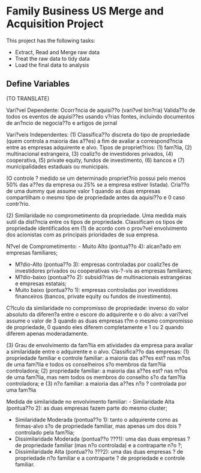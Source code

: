 # Family Business US Merge and Acquisition Project
            
This project has the following tasks:
- Extract, Read and Merge raw data
- Treat the raw data to tidy data
- Load the final data to analysis


## Define Variables

(TO TRANSLATE)

Vari?vel Dependente:
       Ocorr?ncia de aquisi??o (vari?vel bin?ria)
Valida??o de todos os eventos de aquisi??es usando v?rias fontes, 
incluindo documentos de an?ncio de negocia??o e artigos de jornal


Vari?veis Independentes:
       (1)   Classifica??o discreta do tipo de propriedade (quem controla a maioria das a??es) 
 a fim de avaliar a correspond?ncia entre as empresas adquirente e alvo. Tipos de propriet?rios: 
       (1) fam?lia, 
 (2) multinacional estrangeira, 
 (3) coaliz?o de investidores privados, 
 (4) cooperativa, 
 (5) private equity, fundos de investimento, 
 (6) bancos e 
 (7) municipalidades estaduais ou municipais.
 
 (O controle ? medido se um determinado propriet?rio possui pelo menos 50% das a??es da empresa ou 
       25% se a empresa estiver listada).
 Cria??o de uma dummy que assume valor 1 quando as duas empresas compartilham o mesmo tipo de propriedade 
 antes da aquisi??o e 0 caso contr?rio.
 
 (2)	Similaridade no comprometimento da propriedade. Uma medida mais sutil da dist?ncia entre os tipos de 
 propriedade.
 Classificam os tipos de propriedade identificados em (1) de acordo com o prov?vel envolvimento dos 
 acionistas com as principais prioridades de sua empresa.
 
 N?vel de Comprometimento: 
       - Muito Alto (pontua??o 4): alcan?ado em empresas familiares;
 - M?dio-Alto (pontua??o 3): empresas controladas por coaliz?es de investidores privados ou cooperativas vis-?-vis as empresas familiares;
 - M?dio-baixo (pontua??o 2): subsidi?rias de multinacionais estrangeiras e empresas estatais;
 - Muito baixo (pontua??o 1): empresas controladas por investidores financeiros (bancos, private equity ou fundos de investimento).
 
 C?lculo da similaridade no compromisso de propriedade: 
       inverso do valor absoluto da diferen?a entre o escore do adquirente e o do alvo: 
       a vari?vel assume o valor de 
 3 quando as duas empresas t?m o mesmo compromisso de propriedade, 
 0 quando eles diferem completamente e 1 ou 2 quando diferem apenas moderadamente.
 
 (3)	Grau de envolvimento da fam?lia em atividades da empresa para avaliar a similaridade entre o 
 adquirente e o alvo.
 Classifica??o das empresas: 
       (1) propriedade familiar e controle familiar: a maioria das a??es est? nas m?os de uma 
 fam?lia e todos os conselheiros s?o membros da fam?lia controladora; 
 (2) propriedade familiar: a maioria das a??es est? nas m?os de uma fam?lia, 
 mas nem todos os membros do conselho s?o da fam?lia controladora; e 
 (3) n?o familiar: a maioria das a??es n?o ? controlada por uma fam?lia
 
 Medida de similaridade no envolvimento familiar: 
       - Similaridade Alta (pontua??o 2): as duas empresas fazem parte do mesmo cluster;
 - Similaridade Moderada (pontua??o 1): tanto o adquirente como as firmas-alvo s?o de propriedade familiar, mas apenas um dos dois ? controlado pela fam?lia;
 - Dissimilaridade Moderada (pontua??o ???1): uma das duas empresas ? de propriedade familiar (mas n?o controlada) e a contraparte n?o ?;
 - Dissimilaridade Alta (pontua??o ???2): uma das duas empresas ? de propriedade n?o familiar e a contraparte ? de propriedade e controle familiar.
